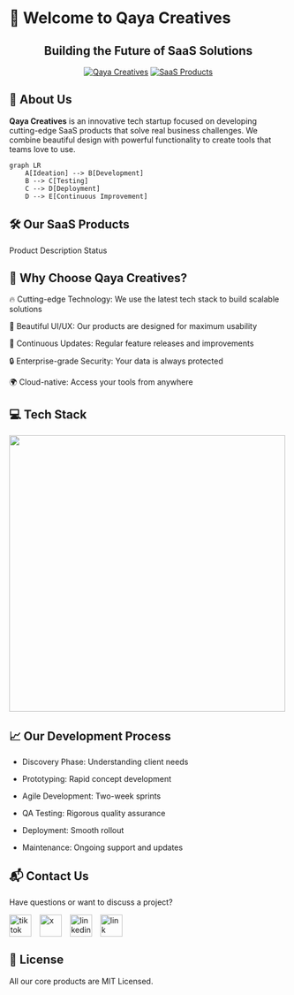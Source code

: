 # 🚀 Welcome to Qaya Creatives 

<h2 align="center">Building the Future of SaaS Solutions</h2>

<div align="center">
  
[![Qaya Creatives](https://img.shields.io/badge/Qaya_Creatives-%230072C6.svg?style=for-the-badge&logo=azure-devops&logoColor=white)](https://qayacreatives.com)
[![SaaS Products](https://img.shields.io/badge/Specializing_in-SaaS_Products-%2342a5f5.svg?style=for-the-badge)](https://qayacreatives.com/products)


</div>

## 🌟 About Us

**Qaya Creatives** is an innovative tech startup focused on developing cutting-edge SaaS products that solve real business challenges. We combine beautiful design with powerful functionality to create tools that teams love to use.

```mermaid
graph LR
    A[Ideation] --> B[Development]
    B --> C[Testing]
    C --> D[Deployment]
    D --> E[Continuous Improvement]

```

## 🛠 Our SaaS Products
<div align="">
Product	Description	Status


</div>

## 🚀 Why Choose Qaya Creatives?
🔥 Cutting-edge Technology: We use the latest tech stack to build scalable solutions

🎨 Beautiful UI/UX: Our products are designed for maximum usability

🔄 Continuous Updates: Regular feature releases and improvements

🔒 Enterprise-grade Security: Your data is always protected

🌍 Cloud-native: Access your tools from anywhere


## 💻 Tech Stack

<img  src="https://skillicons.dev/icons?i=laravel,php,js,ts,react,nextjs,redux,jquery,postgres,sqlite,mongodb,css,sass,tailwind,bootstrap,git,github,heroku,figma,ai,xd,ps" style="width: 500px" />


## 📈 Our Development Process
- Discovery Phase: Understanding client needs

- Prototyping: Rapid concept development

- Agile Development: Two-week sprints

- QA Testing: Rigorous quality assurance

- Deployment: Smooth rollout

- Maintenance: Ongoing support and updates


## 📬 Contact Us
Have questions or want to discuss a project?

<div align="left" style="display:flex; gap: 15px;">
    <a href="https://www.tiktok.com/qaya-creatives/" style="text-decoration: none;">
    <img width="40" height="40" src="https://img.icons8.com/3d-fluency/40/tiktok.png" alt="tiktok"/>
  </a>
  <a href="https://www.x.com/qaya-creatives/" style="text-decoration: none;">
    <img width="40" height="40" src="https://img.icons8.com/3d-fluency/40/x.png" alt="x"/>
  </a>
  <a href="https://www.linkedin.com/in/qaya-creatives/" style="text-decoration: none;">
    <img width="40" height="40" src="https://img.icons8.com/3d-fluency/40/linkedin.png" alt="linkedin"/>
  </a>
  <a href='https:://qayacreatives.com>' style="text-decoration: none;">
    <img width="40" height="40" src="https://img.icons8.com/3d-fluency/40/link.png" alt="link"/>
  </a>
</div>

## 📄 License
All our core products are MIT Licensed.
